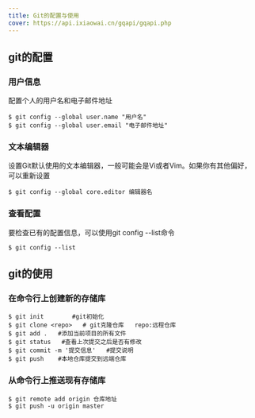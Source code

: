 ```yaml
---
title: Git的配置与使用
cover: https://api.ixiaowai.cn/gqapi/gqapi.php
---
```


## git的配置

### 用户信息
配置个人的用户名和电子邮件地址
```
$ git config --global user.name "用户名"
$ git config --global user.email "电子邮件地址"
```

### 文本编辑器
设置Git默认使用的文本编辑器，一般可能会是Vi或者Vim。如果你有其他偏好，可以重新设置
```
$ git config --global core.editor 编辑器名
```

### 查看配置
要检查已有的配置信息，可以使用git config --list命令
```
$ git config --list 
```

## git的使用

### 在命令行上创建新的存储库
```
$ git init        #git初始化
$ git clone <repo>   # git克隆仓库   repo:远程仓库
$ git add .   #添加当前项目的所有文件
$ git status   #查看上次提交之后是否有修改 
$ git commit -m '提交信息'   #提交说明
$ git push    #本地仓库提交到远端仓库
```

### 从命令行上推送现有存储库
```
$ git remote add origin 仓库地址
$ git push -u origin master
```

